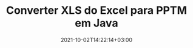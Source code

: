 ---
############################# Static ############################
layout: "autogen-gist"
date: 2021-10-02T14:22:14+03:00
draft: false
path: "pt/total/java/conversion/xls-to-pptm/"
other_out_formats: "PDF DOC DOCX DOCM DOT DOTX DOTM TXT RTF HTML HTM MHTML MHT XLS XLSX XLSM XLSB XLT XLTX XLTM XLAM CSV TSV DIF SXC FODS PPT PPTX PPS PPSX PPSM POT POTX PPTM POTM ODT OTT OTP ODP ODS EMZ WMZ SVG SVGZ XPS TEX DCM WMF EMF BMP PNG GIF JPEG TIFF ICO WEBP JP2 TGA PSB PSD EPUB MD XML JSON DICOM FODP JPG"
ad_headline: "Conversão Java XLS para PPTM"
ad_description: "API de conversão de documentos XLS para PPTM para Java | Mais de 100 formatos de arquivo suportados"

############################# Head ############################
head_title: "Converter XLS do Excel para PPTM por meio de APIs de conversão de planilha Java"
head_description: "Biblioteca de conversão de documentos Java 100% nativa para converter XLS de planilha do Excel para PPTM e mais de 100 outros formatos de arquivo de imagem e documento em aplicativos Java."

############################# Header ############################
title: "Converter XLS do Excel para PPTM em Java"
description: "Usando a biblioteca nativa de conversão de documentos do Excel - converta XLS para PPTM e mais de 100 outros formatos de arquivo em qualquer tipo de aplicativo baseado em Java com a máxima precisão. Trabalhe com um conjunto avançado de recursos de conversão de documentos para permanecer no comando e personalizar a aparência dos documentos convertidos conforme seu gosto. Converta programaticamente todos os formatos populares de planilhas do Excel de e para documentos do Word, apresentações do PowerPoint, PDF, Photoshop, eBook, web e formatos de arquivo de imagem sem usar nenhuma API ou software externo. Trabalhando com a API de conversão Java Excel, converta facilmente todo o documento de uma só vez ou escolha páginas específicas do documento de origem com base nos intervalos de página seletivos ou em números de página diferentes para converter facilmente em um formato de documento compatível."

############################# SubMenu ############################
submenu:
    enable: false

############################# Content ############################
content:
    enable: true
    block:
    - title_left: "Como converter XLS para PPTM em Java"
      content_left: |
          Execute a conversão de arquivos XLS para PPTM em Java usando três etapas simples. Visualize o documento convertido como está ou renderize-o para visualização como HTML sem qualquer dependência de software externo.

          -   Crie uma nova instância da classe **Converter** e carregue o arquivo XLS
          -   Defina **ConvertOptions** para o tipo de documento PPTM
          -   Chame o método **Convert** da instância de classe **Converter** para conversão em PPTM
          -   Definir opções para visualizador de HTML
          -   Crie o objeto **Viewer** para visualizar o PPTM convertido como HTML
          
      title_right: "Instruções de download e instalação"
      content_right: |
          Você precisa dos namespaces `GroupDocs.Conversion` e `GroupDocs.Viewer` para converter entre mais de 100 documentos e formatos de arquivo de imagem como PDF, Microsoft Word, Excel, PowerPoint, Project, Visio, Outlook, HTML e diagramas. Explore outras [APIs Java para documentos do Office](https://products.conholdate.com/total/java/) oferecidas pela Conholdate.Total.
          
          Obtenha os respectivos arquivos de montagem do [Transferências](https://downloads.conholdate.com/total/java) ou busque o pacote inteiro do [Maven](https://repository.conholdate.com/webapp/#/artifacts/browse/tree/General/repo) para adicionar `Conholdate.Total` diretamente em sua área de trabalho.
          
      gisthash: "675fd7fb45acf595fd9f872593eb2899"
      gistfile: "excel-worksheet-to-pdf-conversion.java"
          
    - title_left: "Converter XLS protegido por senha para PPTM"
      content_left: |
          Carregue e converta com precisão documentos protegidos por senha em seus aplicativos baseados em Java. A API de conversão de formato de arquivo também suporta a renderização de documentos remotos de diferentes fontes, incluindo S3, Blob, FTP, Stream, URL ou um disco local.

          -   Crie uma nova instância da classe **Converter** e passe o caminho do documento de origem
          -   Instancie a classe **ConvertOptions** adequada, por exemplo (PdfConvertOptions, WordProcessingConvertOptions, SpreadsheetConvertOptions etc)
          -   Chame o método **Convert** da instância da classe **Converter** e passe o nome do arquivo para o documento convertido
        
      title_right: "Extração de informações do documento de origem"
      content_right: |
          O recurso de extração de informações de documentos não apenas permite obter as informações básicas sobre o arquivo do documento de origem, mas também suporta a extração de algumas informações valiosas específicas do formato de arquivo, como datas de início e término de um arquivo do Microsoft Project, quaisquer restrições de impressão em um documento PDF, lista de pastas incluídas em um arquivo de dados do Outlook etc.

          Converta formatos de arquivo de documentos populares em diferentes sistemas operacionais, como Windows, Linux ou macOS, enquanto usa ambientes de desenvolvimento como NetBeans, IntelliJ IDEA e Eclipse.
          
      gisthash: "35e23082b8fa43502d6784c38947eef1"
      gistfile: "password-protected-word-document-to-pdf-conversion.java"

    - title_left: "Adicionar marca d'água ao Excel e converter para PDF"
      content_left: |
          A API de conversão de documentos Java permite converter com precisão documentos de planilha do Excel exatamente como o arquivo original e aplicar uma marca d'água de texto às páginas do documento convertido. Use as opções de marca d'água, como fonte, cor, largura, altura, plano de fundo e ângulo de rotação, ao adicionar a marca d'água de texto ao documento do Excel e convertê-la em um arquivo PDF.

          -   Crie uma nova instância da classe **Converter** e carregue o documento de entrada
          -   Instancie a classe **ConvertOptions** adequada, por exemplo (PdfConvertOptions, WordProcessingConvertOptions, SpreadsheetConvertOptions etc)
          -   Defina a propriedade **Watermark** da instância **ConvertOptions**
          -   Especifique as propriedades da marca d'água (cor, largura, texto, altura etc.)
          -   Chame o método **Convert** da instância da classe **Converter** para conversão em PDF
        
      title_right: "Cache de resultados de documentos convertidos"
      content_right: |
          Em alguns casos, o tamanho do documento convertido é maior e leva tempo para ser convertido. A biblioteca de conversão de documentos oferece o recurso de cache para gerenciar com eficiência tais situações e acelerar o processo de conversão repetitivo. Habilite a interface ICache para trabalhar com implementação de cache personalizada usando o ponto de extensão e controle a conversão de cache, como preferir.

          O resultado da conversão é salvo na unidade local por padrão, mas qualquer tipo de armazenamento em cache pode ser suportado pela implementação das interfaces apropriadas, como Amazon S3, Dropbox, Google Drive, Windows Azure, Reddis ou qualquer outra.
          
      gisthash: "6999e55b491eea2906d7fefe2e636e33"
      gistfile: "add-watermark-to-excel-worksheet-and-convert-to-pdf.java"
############################# About Formats ############################
about_formats:
    enable: false
############################# More Formats ############################
more_formats:
    enable: true
    auto: false
    other_out_formats: PDF DOC DOCX DOCM DOT DOTX DOTM TXT RTF HTML HTM MHTML MHT XLS XLSX XLSM XLSB XLT XLTX XLTM XLAM CSV TSV DIF SXC FODS PPT PPTX PPS PPSX PPSM POT POTX PPTM POTM ODT OTT OTP ODP ODS EMZ WMZ SVG SVGZ XPS TEX DCM WMF EMF BMP PNG GIF JPEG TIFF ICO WEBP JP2 TGA PSB PSD EPUB MD XML JSON DICOM FODP JPG
############################# Back to top ###############################
back_to_top:
  enable: true
---